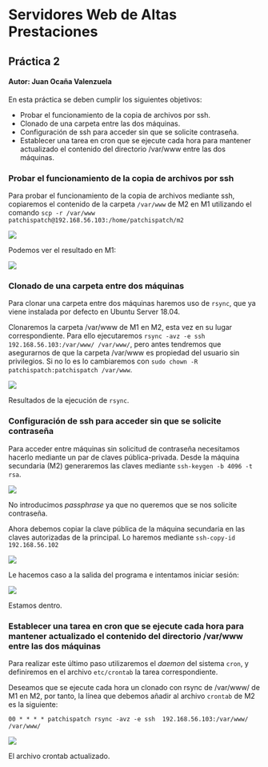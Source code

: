 # Servidores Web de Altas Prestaciones

## Práctica 2

#### Autor: Juan Ocaña Valenzuela

En esta práctica se deben cumplir los siguientes objetivos:

- Probar el funcionamiento de la copia de archivos por ssh.
- Clonado de una carpeta entre las dos máquinas.
- Configuración de ssh para acceder sin que se solicite contraseña.
- Establecer una tarea en cron que se ejecute cada hora para mantener actualizado el contenido del directorio /var/www entre las dos máquinas.

### Probar el funcionamiento de la copia de archivos por ssh

Para probar el funcionamiento de la copia de archivos mediante ssh, copiaremos el contenido de la carpeta `/var/www` de M2 en M1 utilizando el comando `scp -r /var/www patchispatch@192.168.56.103:/home/patchispatch/m2`

![](img/scp.png)



Podemos ver el resultado en M1:

![](img/catm2.png)



### Clonado de una carpeta entre dos máquinas

Para clonar una carpeta entre dos máquinas haremos uso de `rsync`, que ya viene instalada por defecto en Ubuntu Server 18.04.

Clonaremos la carpeta /var/www de M1 en M2, esta vez en su lugar correspondiente. Para ello ejecutaremos `rsync -avz -e ssh  192.168.56.103:/var/www/ /var/www/`, pero antes tendremos que asegurarnos de que la carpeta /var/www es propiedad del usuario sin privilegios. Si no lo es lo cambiaremos con `sudo chown -R patchispatch:patchispatch /var/www`.

![](img/rsync.png)

Resultados de la ejecución de `rsync`.



### Configuración de ssh para acceder sin que se solicite contraseña

Para acceder entre máquinas sin solicitud de contraseña necesitamos hacerlo mediante un par de claves pública-privada. Desde la máquina secundaria (M2) generaremos las claves mediante `ssh-keygen -b 4096 -t rsa`.

![](img/ssh-keygen.png)

No introducimos *passphrase* ya que no queremos que se nos solicite contraseña.



Ahora debemos copiar la clave pública de la máquina secundaria en las claves autorizadas de la principal. Lo haremos mediante `ssh-copy-id 192.168.56.102`

![](img/ssh-copy-id.png)



Le hacemos caso a la salida del programa e intentamos iniciar sesión:

![](img/hacker-voice.png)

Estamos dentro.



### Establecer una tarea en cron que se ejecute cada hora para mantener actualizado el contenido del directorio /var/www entre las dos máquinas

Para realizar este último paso utilizaremos el *daemon* del sistema `cron`, y definiremos en el archivo `etc/crontab` la tarea correspondiente.

Deseamos que se ejecute cada hora un clonado con rsync de /var/www/ de M1 en M2, por tanto, la línea que debemos añadir al archivo `crontab` de M2 es la siguiente:

	00 * * * * patchispatch rsync -avz -e ssh  192.168.56.103:/var/www/ /var/www/

![](img/crontab.png)

El archivo crontab actualizado.